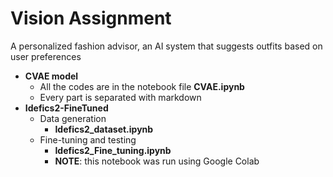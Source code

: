 # Vision Assignment
A personalized fashion advisor, an AI system that suggests outfits based on user preferences

* **CVAE model**
  * All the codes are in the notebook file **CVAE.ipynb**
  * Every part is separated with markdown
* **Idefics2-FineTuned**
  * Data generation
    * **Idefics2_dataset.ipynb**
  * Fine-tuning and testing
    * **Idefics2_Fine_tuning.ipynb**
    * **NOTE**: this notebook was run using Google Colab

